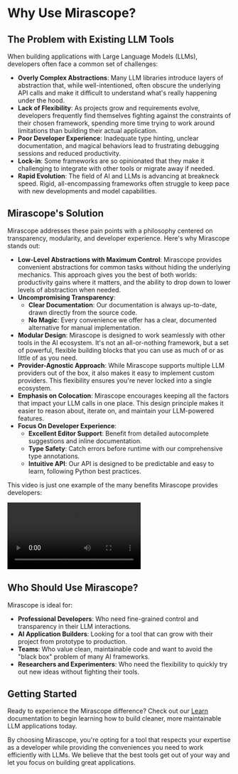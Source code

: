 # Why Use Mirascope?

## The Problem with Existing LLM Tools

When building applications with Large Language Models (LLMs), developers often face a common set of challenges:

- **Overly Complex Abstractions**: Many LLM libraries introduce layers of abstraction that, while well-intentioned, often obscure the underlying API calls and make it difficult to understand what's really happening under the hood.
- **Lack of Flexibility**: As projects grow and requirements evolve, developers frequently find themselves fighting against the constraints of their chosen framework, spending more time trying to work around limitations than building their actual application.
- **Poor Developer Experience**: Inadequate type hinting, unclear documentation, and magical behaviors lead to frustrating debugging sessions and reduced productivity.
- **Lock-in**: Some frameworks are so opinionated that they make it challenging to integrate with other tools or migrate away if needed.
- **Rapid Evolution**: The field of AI and LLMs is advancing at breakneck speed. Rigid, all-encompassing frameworks often struggle to keep pace with new developments and model capabilities.

## Mirascope's Solution

Mirascope addresses these pain points with a philosophy centered on transparency, modularity, and developer experience. Here's why Mirascope stands out:

- **Low-Level Abstractions with Maximum Control**: Mirascope provides convenient abstractions for common tasks without hiding the underlying mechanics. This approach gives you the best of both worlds: productivity gains where it matters, and the ability to drop down to lower levels of abstraction when needed.
- **Uncompromising Transparency**:
    - **Clear Documentation**: Our documentation is always up-to-date, drawn directly from the source code.
    - **No Magic**: Every convenience we offer has a clear, documented alternative for manual implementation.
- **Modular Design**: Mirascope is designed to work seamlessly with other tools in the AI ecosystem. It's not an all-or-nothing framework, but a set of powerful, flexible building blocks that you can use as much of or as little of as you need.
- **Provider-Agnostic Approach**: While Mirascope supports multiple LLM providers out of the box, it also makes it easy to implement custom providers. This flexibility ensures you're never locked into a single ecosystem.
- **Emphasis on Colocation**: Mirascope encourages keeping all the factors that impact your LLM calls in one place. This design principle makes it easier to reason about, iterate on, and maintain your LLM-powered features.
- **Focus On Developer Experience**:
    - **Excellent Editor Support**: Benefit from detailed autocomplete suggestions and inline documentation.
    - **Type Safety**: Catch errors before runtime with our comprehensive type annotations.
    - **Intuitive API**: Our API is designed to be predictable and easy to learn, following Python best practices.

This video is just one example of the many benefits Mirascope provides developers:

<video src="https://github.com/user-attachments/assets/174acc23-a026-4754-afd3-c4ca570a9dde" controls="controls" style="max-width: 730px;"></video>

## Who Should Use Mirascope?

Mirascope is ideal for:

- **Professional Developers**: Who need fine-grained control and transparency in their LLM interactions.
- **AI Application Builders**: Looking for a tool that can grow with their project from prototype to production.
- **Teams**: Who value clean, maintainable code and want to avoid the "black box" problem of many AI frameworks.
- **Researchers and Experimenters**: Who need the flexibility to quickly try out new ideas without fighting their tools.

## Getting Started

Ready to experience the Mirascope difference? Check out our [Learn](./learn/index.md) documentation to begin learning how to build cleaner, more maintainable LLM applications today.

By choosing Mirascope, you're opting for a tool that respects your expertise as a developer while providing the conveniences you need to work efficiently with LLMs. We believe that the best tools get out of your way and let you focus on building great applications.
